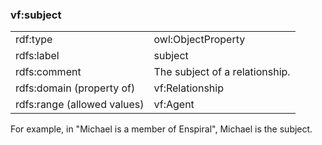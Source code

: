 ### vf:subject

<table>
<tr><td>rdf:type</td><td>owl:ObjectProperty</td></tr>
<tr><td>rdfs:label</td><td>subject</td></tr>
<tr><td>rdfs:comment</td><td>The subject of a relationship.</td></tr>
<tr><td>rdfs:domain (property of)</td><td>vf:Relationship</td></tr>
<tr><td>rdfs:range (allowed values)</td><td>vf:Agent</td></tr>
</table>

For example, in "Michael is a member of Enspiral", Michael is the subject.